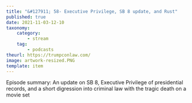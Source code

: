 ```yaml
---
title: "&#127911; 58- Executive Privilege, SB 8 update, and Rust"
published: true
date: 2021-11-03-12-10
taxonomy:
    category:
        - stream
    tag:
        - podcasts
theurl: https://trumpconlaw.com/
image: artwork-resized.PNG
template: item
---
```


Episode summary: An update on SB 8, Executive Privilege of presidential records, and a short digression into criminal law with the tragic death on a movie set

